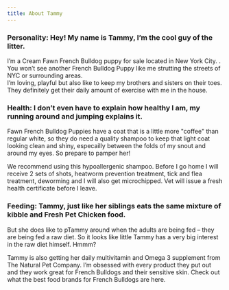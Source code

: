 ```yaml
---
title: About Tammy
---
```


### Personality: Hey! My name is Tammy, I’m the cool guy of the litter. 
I’m a Cream Fawn French Bulldog puppy for sale located in New York City.  . 
You won’t see another French Bulldog Puppy like me strutting the streets of NYC or surrounding areas.  
I’m loving, playful but also like to keep my brothers and sisters on their toes. They definitely get their daily amount of exercise with me in the house.

### Health: I don’t even have to explain how healthy I am, my running around and jumping explains it. 
Fawn French Bulldog Puppies have a coat that is a little more "coffee" than regular white, so they do need a quality shampoo to keep that light coat looking clean and shiny, especailly between the folds of my snout and around my eyes.  So prepare to pamper her! 

We recommend using this hypoallergenic shampoo. 
Before I go home I will receive 2 sets of shots, heatworm prevention treatment, tick and flea treatment, deworming and I will also get microchipped. 
Vet will issue a fresh health certificate before I leave.
 
### Feeding: Tammy, just like her siblings eats the same mixture of kibble and Fresh Pet Chicken food. 
But she does like to pTammy around when the adults are being fed – they are being fed a raw diet. So it looks like little Tammy has a very big interest in the raw diet himself. Hmmm?

Tammy is also getting her daily multivitamin and Omega 3 supplement from The Natural Pet Company. I’m obsessed with every product they put out and they work great for French Bulldogs and their sensitive skin.
Check out what the best food brands for French Bulldogs are here.	


